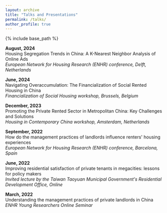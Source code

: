 ```yaml
---
layout: archive
title: "Talks and Presentations"
permalink: /talks/
author_profile: true
---
```


{% include base_path %}

**August, 2024**  
Housing Segregation Trends in China: A K-Nearest Neighbor Analysis of Online Ads  
*European Network for Housing Research (ENHR) conference, Delft, Netherlands*

**June, 2024**  
Navigating Overaccumulation: The Financialization of Social Rented Housing in China  
*Financialization of Social Housing workshop, Brussels, Belgium*

**December, 2023**  
Promoting the Private Rented Sector in Metropolitan China: Key Challenges and Solutions  
*Housing in Contemporary China workshop, Amsterdam, Netherlands*

**September, 2022**  
How do the management practices of landlords influence renters' housing experiences  
*European Network for Housing Research (ENHR) conference, Barcelona, Spain*

**June, 2022**  
Improving residential satisfaction of private tenants in megacities: lessons for policy makers  
*Invited lecture by the Taiwan Taoyuan Municipal Government's Residential Development Office, Online*

**March, 2022**  
Understanding the management practices of private landlords in China  
*ENHR Young Researchers Online Seminar*
